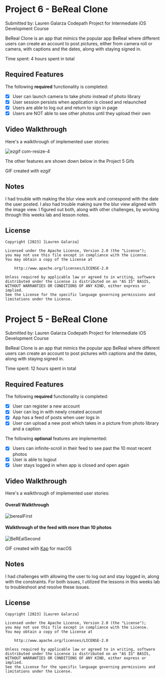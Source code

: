 # Project 6 - BeReal Clone

Submitted by: Lauren Galarza
Codepath Project for Intermediate iOS Development Course

BeReal Clone is an app that mimics the popular app BeReal where different users can create an account to post pictures, either from camera roll or camera, with captions and the dates, along with staying signed in. 

Time spent: 4 hours spent in total

## Required Features

The following **required** functionality is completed:

- [x] User can launch camera to take photo instead of photo library
- [x] User session persists when application is closed and relaunched
- [x] Users are able to log out and return to sign in page
- [x] Users are NOT able to see other photos until they upload their own	
 
## Video Walkthrough

Here's a walkthrough of implemented user stories:

![ezgif com-resize-4](https://user-images.githubusercontent.com/92804326/229665649-fa0a5817-0c83-485c-b3bf-f551244872fe.gif)


The other features are shown down below in the Project 5 Gifs

GIF created with ezgif

## Notes

I had trouble with making the blur view work and correspond with the date the user posted. I also had trouble making sure the blur view aligned with the image view. I figured out both, along with other challenges, by working through this weeks lab and lesson notes.

## License

    Copyright [2023] [Lauren Galarza]

    Licensed under the Apache License, Version 2.0 (the "License");
    you may not use this file except in compliance with the License.
    You may obtain a copy of the License at

        http://www.apache.org/licenses/LICENSE-2.0

    Unless required by applicable law or agreed to in writing, software
    distributed under the License is distributed on an "AS IS" BASIS,
    WITHOUT WARRANTIES OR CONDITIONS OF ANY KIND, either express or implied.
    See the License for the specific language governing permissions and
    limitations under the License.
    
    
# Project 5 - BeReal Clone

Submitted by: Lauren Galarza
Codepath Project for Intermediate iOS Development Course

BeReal Clone is an app that mimics the popular app BeReal where different users can create an account to post pictures with captions and the dates, along with staying signed in.  

Time spent: 12 hours spent in total

## Required Features

The following **required** functionality is completed:

- [x] User can register a new account
- [x] User can log in with newly created account
- [x] App has a feed of posts when user logs in
- [x] User can upload a new post which takes in a picture from photo library and a caption	
 
The following **optional** features are implemented:

- [x] Users can infinite-scroll in their feed to see past the 10 most recent photos
- [x] User is able to logout
- [x] User stays logged in when app is closed and open again	

## Video Walkthrough

Here's a walkthrough of implemented user stories:

#### Overall Walkthrough
![berealFirst](https://user-images.githubusercontent.com/92804326/227985318-da41da0f-c455-4552-9661-7607ea2bbe88.gif)

#### Walkthrough of the feed with more than 10 photos
![BeREalSecond](https://user-images.githubusercontent.com/92804326/227985699-717f933e-b47e-4963-8c54-95bf9ee7999c.gif)

GIF created with [Kap](https://getkap.co/) for macOS


## Notes

I had challenges with allowing the user to log out and stay logged in, along with the constraints. For both issues, I utilized the lessons in this weeks lab to troubleshoot and resolve these issues.

## License

    Copyright [2023] [Lauren Galarza]

    Licensed under the Apache License, Version 2.0 (the "License");
    you may not use this file except in compliance with the License.
    You may obtain a copy of the License at

        http://www.apache.org/licenses/LICENSE-2.0

    Unless required by applicable law or agreed to in writing, software
    distributed under the License is distributed on an "AS IS" BASIS,
    WITHOUT WARRANTIES OR CONDITIONS OF ANY KIND, either express or implied.
    See the License for the specific language governing permissions and
    limitations under the License.
